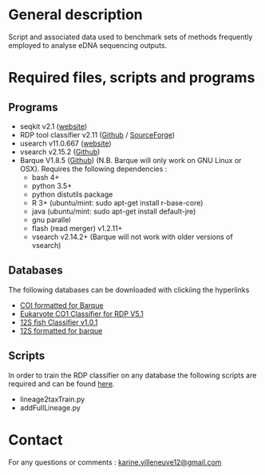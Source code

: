 # General description 

Script and associated data used to benchmark sets of methods frequently employed to analyse eDNA sequencing outputs.

# Required files, scripts and programs

## Programs

- seqkit v2.1 ([website](https://bioinf.shenwei.me/seqkit/))
- RDP tool classifier v2.11 ([Github](https://github.com/rdpstaff/classifier) / [SourceForge](https://sourceforge.net/projects/rdp-classifier/))
- usearch v11.0.667 ([website](http://www.drive5.com/usearch/))
- vsearch v2.15.2 ([Github](https://github.com/torognes/vsearch))
- Barque V1.8.5 ([Github](https://github.com/enormandeau/barque)) (N.B. Barque will only work on GNU Linux or OSX). Requires the following dependencies : 
  - bash 4+
  - python 3.5+
  - python distutils package
  - R 3+ (ubuntu/mint: sudo apt-get install r-base-core)
  - java (ubuntu/mint: sudo apt-get install default-jre)
  - gnu parallel
  - flash (read merger) v1.2.11+
  - vsearch v2.14.2+ (Barque will not work with older versions of vsearch)

## Databases

The following databases can be downloaded with clickiing the hyperlinks

- [COI formatted for Barque](https://www.ibis.ulaval.ca/services/bioinformatique/barque_databases/)
- [Eukaryote CO1 Classifier for RDP V5.1](https://github.com/terrimporter/CO1Classifier/releases/tag/RDP-COI-v5.1.0) 
- [12S fish Classifier v1.0.1](https://github.com/terrimporter/12SfishClassifier/releases/tag/v1.0.1)
- [12S formatted for barque](https://github.com/enormandeau/barque/blob/master/03_databases/12S.fasta.gz)

## Scripts

In order to train the RDP classifier on any database the following scripts are required and can be found [here](https://github.com/karinevilleneuve/fish_eDNA/tree/master/scripts). 

- lineage2taxTrain.py
- addFullLineage.py

# Contact 

For any questions or comments : karine.villeneuve12@gmail.com
